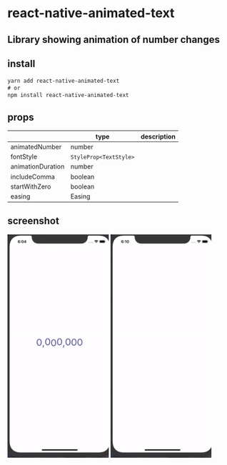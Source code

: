# react-native-animated-text

 ## Library showing animation of number changes

 ## install 
 ```shell
 yarn add react-native-animated-text
 # or 
 npm install react-native-animated-text
 ```

 ## props 
 |                   | type                  | description |
|-------------------|------------------------|-------------|
| animatedNumber    | number                 |             |
| fontStyle         | `StyleProp<TextStyle>` |             |
| animationDuration | number                 |             |
| includeComma      | boolean                |             |
| startWithZero     | boolean                |             |
| easing            | Easing                 |             |

 ## screenshot

 <img src="./images/1.gif" style="width=300px;height:500px;" />
 <img src="./images/2.gif" style="width=300px;height:500px;" />